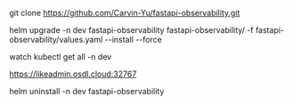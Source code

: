 git clone https://github.com/Carvin-Yu/fastapi-observability.git

helm upgrade -n dev fastapi-observability fastapi-observability/ -f fastapi-observability/values.yaml --install --force

watch kubectl get all -n dev

https://likeadmin.osdl.cloud:32767

helm uninstall -n dev fastapi-observability
